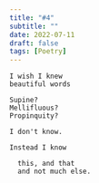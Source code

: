 ```yaml
---
title: "#4"
subtitle: ""
date: 2022-07-11
draft: false
tags: [Poetry]
---
```


```text
I wish I knew
beautiful words

Supine?
Mellifluous?
Propinquity?

I don't know.

Instead I know

  this, and that
  and not much else.
```
<!--more-->
